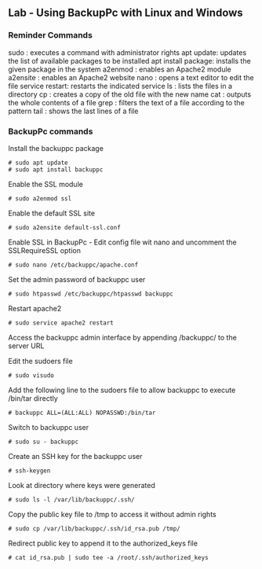 ## Lab - Using BackupPc with Linux and Windows

### Reminder Commands

sudo <command>: executes a command with administrator rights
apt update: updates the list of available packages to be installed
apt install package: installs the given package in the system
a2enmod <module>: enables an Apache2 module
a2ensite <module>: enables an Apache2 website
nano <file>: opens a text editor to edit the file
service <service name> restart: restarts the indicated service
ls <directory>: lists the files in a directory
cp <old> <new>: creates a copy of the old file with the new name
cat <file>: outputs the whole contents of a file
grep <pattern> <file>: filters the text of a file according to the pattern
tail <file>: shows the last lines of a file

### BackupPc commands

Install the backuppc package 
```
# sudo apt update 
# sudo apt install backuppc
```
Enable the SSL module
```
# sudo a2enmod ssl
```
Enable the default SSL site
```
# sudo a2ensite default-ssl.conf
```
Enable SSL in BackupPc - Edit config file wit nano and uncomment the SSLRequireSSL option
```
# sudo nano /etc/backuppc/apache.conf
```
Set the admin password of backuppc user
```
# sudo htpasswd /etc/backuppc/htpasswd backuppc
```
Restart apache2
```
# sudo service apache2 restart
```
Access the backuppc admin interface by appending /backuppc/ to the server URL

Edit the sudoers file
```
# sudo visudo
```
Add the following line to the sudoers file to allow backuppc to execute /bin/tar directly
```
# backuppc ALL=(ALL:ALL) NOPASSWD:/bin/tar
```
Switch to backuppc user
```
# sudo su - backuppc
```
Create an SSH key for the backuppc user
```
# ssh-keygen
```
Look at directory where keys were generated
```
# sudo ls -l /var/lib/backuppc/.ssh/
```
Copy the public key file to /tmp to access it without admin rights
```
# sudo cp /var/lib/backuppc/.ssh/id_rsa.pub /tmp/
```
Redirect public key to append it to the authorized_keys file
```
# cat id_rsa.pub | sudo tee -a /root/.ssh/authorized_keys
```
